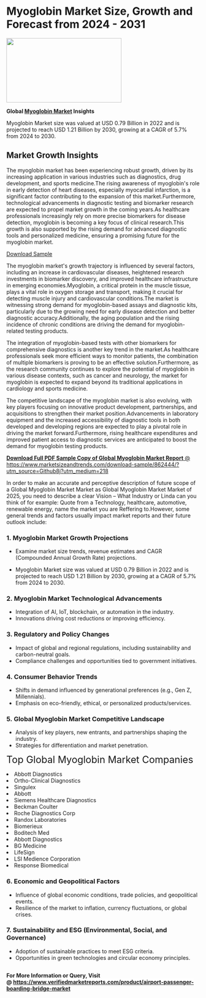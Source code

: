 <H1>Myoglobin Market Size, Growth and Forecast from 2024 - 2031</H1><img class="aligncenter size-medium wp-image-584254" src="https://thirdeyenews.in/wp-content/uploads/2024/09/Global-Market-Research-300x168.jpeg" alt="" width="300" height="168" /><p><strong>Global&nbsp;<a href="https://www.marketsizeandtrends.com/download-sample/862444/?utm_source=Github8j?utm_medium=218">Myoglobin Market</a> Insights</strong></p><p>Myoglobin Market size was valued at USD 0.79 Billion in 2022 and is projected to reach USD 1.21 Billion by 2030, growing at a CAGR of 5.7% from 2024 to 2030.</p><p><h2>Market Growth Insights</h2> <p>The myoglobin market has been experiencing robust growth, driven by its increasing application in various industries such as diagnostics, drug development, and sports medicine.The rising awareness of myoglobin's role in early detection of heart diseases, especially myocardial infarction, is a significant factor contributing to the expansion of this market.Furthermore, technological advancements in diagnostic testing and biomarker research are expected to propel market growth in the coming years.As healthcare professionals increasingly rely on more precise biomarkers for disease detection, myoglobin is becoming a key focus of clinical research.This growth is also supported by the rising demand for advanced diagnostic tools and personalized medicine, ensuring a promising future for the myoglobin market.</p> <p><a href="#">Download Sample</a></p> <p>The myoglobin market's growth trajectory is influenced by several factors, including an increase in cardiovascular diseases, heightened research investments in biomarker discovery, and improved healthcare infrastructure in emerging economies.Myoglobin, a critical protein in the muscle tissue, plays a vital role in oxygen storage and transport, making it crucial for detecting muscle injury and cardiovascular conditions.The market is witnessing strong demand for myoglobin-based assays and diagnostic kits, particularly due to the growing need for early disease detection and better diagnostic accuracy.Additionally, the aging population and the rising incidence of chronic conditions are driving the demand for myoglobin-related testing products.</p> <p>The integration of myoglobin-based tests with other biomarkers for comprehensive diagnostics is another key trend in the market.As healthcare professionals seek more efficient ways to monitor patients, the combination of multiple biomarkers is proving to be an effective solution.Furthermore, as the research community continues to explore the potential of myoglobin in various disease contexts, such as cancer and neurology, the market for myoglobin is expected to expand beyond its traditional applications in cardiology and sports medicine.</p> <p>The competitive landscape of the myoglobin market is also evolving, with key players focusing on innovative product development, partnerships, and acquisitions to strengthen their market position.Advancements in laboratory equipment and the increased accessibility of diagnostic tools in both developed and developing regions are expected to play a pivotal role in driving the market forward.Furthermore, rising healthcare expenditures and improved patient access to diagnostic services are anticipated to boost the demand for myoglobin testing products.</p> <p><a href="#"></p><p><span class=""><strong>Download Full PDF Sample Copy of Global Myoglobin Market Report</strong> @ <a href="https://www.marketsizeandtrends.com/download-sample/862444/?utm_source=Github8j?utm_medium=218" target="_blank">https://www.marketsizeandtrends.com/download-sample/862444/?utm_source=Github8j?utm_medium=218</a></span></p><p>In order to make an accurate and perceptive description of future scope of a Global&nbsp;Myoglobin Market Market as Global&nbsp;Myoglobin Market Market of 2025, you need to describe a clear Vision &ndash; What Industry or Linda can you think of for example: Quote from a Technology, healthcare, automotive, renewable energy, name the market you are Reffering to.However, some general trends and factors usually impact market reports and their future outlook include:</p><h3>1.&nbsp;<strong>Myoglobin Market Growth Projections</strong></h3><ul><li>Examine market size trends, revenue estimates and CAGR (Compounded Annual Growth Rate) projections.</li><li><p>Myoglobin Market size was valued at USD 0.79 Billion in 2022 and is projected to reach USD 1.21 Billion by 2030, growing at a CAGR of 5.7% from 2024 to 2030.</p></li></ul><h3>2.&nbsp;<strong>Myoglobin Market Technological Advancements</strong></h3><ul><li>Integration of AI, IoT, blockchain, or automation in the industry.</li><li>Innovations driving cost reductions or improving efficiency.</li></ul><h3>3.&nbsp;<strong>Regulatory and Policy Changes</strong></h3><ul><li>Impact of global and regional regulations, including sustainability and carbon-neutral goals.</li><li>Compliance challenges and opportunities tied to government initiatives.</li></ul><h3>4.&nbsp;<strong>Consumer Behavior Trends</strong></h3><ul><li>Shifts in demand influenced by generational preferences (e.g., Gen Z, Millennials).</li><li>Emphasis on eco-friendly, ethical, or personalized products/services.</li></ul><h3>5.&nbsp;<strong>Global Myoglobin Market Competitive Landscape</strong></h3><ul><li>Analysis of key players, new entrants, and partnerships shaping the industry.</li><li>Strategies for differentiation and market penetration.</li></ul><p data-pm-slice="1 1 []"><span style="color: inherit; font-family: inherit; font-size: 25px;">Top Global Myoglobin Market Companies</span></p><div class="" data-test-id=""><p><li>Abbott Diagnostics</li><li> Ortho-Clinical Diagnostics</li><li> Singulex</li><li> Abbott</li><li> Siemens Healthcare Diagnostics</li><li> Beckman Coulter</li><li> Roche Diagnostics Corp</li><li> Randox Laboratories</li><li> Biomerieux</li><li> Boditech Med</li><li> Abbott Diagnostics</li><li> BG Medicine</li><li> LifeSign</li><li> LSI Medience Corporation</li><li> Response Biomedical</li></p></div><h3>6.&nbsp;<strong>Economic and Geopolitical Factors</strong></h3><ul><li>Influence of global economic conditions, trade policies, and geopolitical events.</li><li>Resilience of the market to inflation, currency fluctuations, or global crises.</li></ul><h3>7.&nbsp;<strong>Sustainability and ESG (Environmental, Social, and Governance)</strong></h3><ul><li>Adoption of sustainable practices to meet ESG criteria.</li><li>Opportunities in green technologies and circular economy principles.</li></ul><h2><strong style="font-size: 14px;">For More Information or Query, Visit @&nbsp;</strong><a style="background-color: #ffffff; font-size: 14px;" href="https://www.marketsizeandtrends.com/report/myoglobin-market/" target="_blank">https://www.verifiedmarketreports.com/product/airport-passenger-boarding-bridge-market</a></h2>